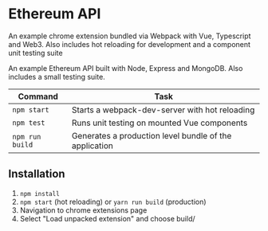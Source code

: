 # Ethereum API 

An example chrome extension bundled via Webpack with Vue, Typescript and Web3. Also includes hot reloading for development and a component unit testing suite 

An example Ethereum API built with Node, Express and MongoDB. Also includes a small testing suite. 

Command | Task
------------ | -------------
`npm start`| Starts a webpack-dev-server with hot reloading
`npm test` | Runs unit testing on mounted Vue components 
`npm run build` | Generates a production level bundle of the application 

## Installation

1. `npm install`
2. `npm start` (hot reloading) or `yarn run build` (production)
3. Navigation to chrome extensions page
4. Select "Load unpacked extension" and choose build/